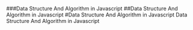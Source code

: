 ###Data Structure And Algorithm in Javascript
##Data Structure And Algorithm in Javascript
#Data Structure And Algorithm in Javascript
Data Structure And Algorithm in Javascript